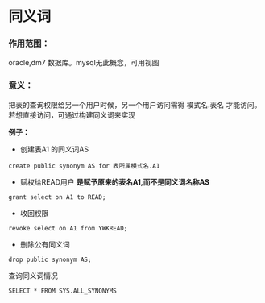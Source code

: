 # 同义词

### 作用范围： 
oracle,dm7 数据库。mysql无此概念，可用视图

### 意义：
把表的查询权限给另一个用户时候，另一个用户访问需得  模式名.表名 才能访问。若想直接访问，可通过构建同义词来实现


**例子：**

* 创建表A1 的同义词AS
```
create public synonym AS for 表所属模式名.A1

```

* 赋权给READ用户  **是赋予原来的表名A1,而不是同义词名称AS**
```
grant select on A1 to READ;
```

* 收回权限
```
revoke select on A1 from YWKREAD;
```



* 删除公有同义词

```
drop public synonym AS;
```



查询同义词情况

```
SELECT * FROM SYS.ALL_SYNONYMS 
```

